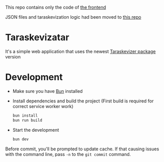 This repo contains only the code of
[the frontend](https://gooseob.github.io/taraskevizatar/)

JSON files and taraskevization logic had been moved to
[this repo](https://github.com/GooseOb/taraskevizer)

# Taraskevizatar

It's a simple web application that uses the newest
[Taraskevizer package](https://npmjs.com/package/taraskevizer)
version

# Development

- Make sure you have [Bun](https://bun.sh) installed

- Install dependencies and build the project
  (First build is required for correct service worker work)

  ```sh
  bun install
  bun run build
  ```

- Start the development
  ```sh
  bun dev
  ```

Before commit, you'll be prompted to update cache.
If that causing issues with the command line,
pass `-n` to the `git commit` command.
